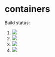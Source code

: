 # containers

Build status:

1. [![](https://github.com/josefinebystrom/containers/workflows/tests-fibonacci/badge.svg)](https://github.com/josefinebystrom/containers/actions?query=workflow%3Atests-fibonacci)
1. [![](https://github.com/josefinebystrom/containers/workflows/tests-range/badge.svg)](https://github.com/josefinebystrom/containers/actions?query=workflow%3Atests-range)
1. [![](https://github.com/josefinebystrom/containers/workflows/tests-BST/badge.svg)](https://github.com/josefinebystrom/containers/actions?query=workflow%3Atests-BST?branch=bst)
1. [![](https://github.com/josefinebystrom/containers/workflows/tests-BinaryTree/badge.svg)](https://github.com/josefinebystrom/containers/actions?query=workflow%3Atests-BinaryTree?branch=bst)
